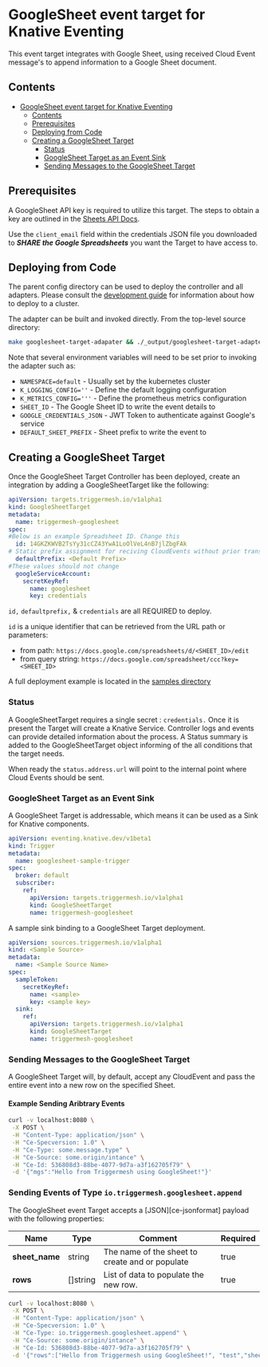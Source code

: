 # GoogleSheet event target for Knative Eventing

This event target integrates with Google Sheet, using received Cloud Event message's to append information to a 
Google Sheet document. 

## Contents

- [GoogleSheet event target for Knative Eventing](#googlesheet-event-target-for-knative-eventing)
  - [Contents](#contents)
  - [Prerequisites](#prerequisites)
  - [Deploying from Code](#deploying-from-code)
  - [Creating a GoogleSheet Target](#creating-a-googlesheet-target)
    - [Status](#status)
    - [GoogleSheet Target as an Event Sink](#googlesheet-target-as-an-event-sink)
    - [Sending Messages to the GoogleSheet Target](#sending-messages-to-the-googlesheet-target)

## Prerequisites

A GoogleSheet API key is required to utilize this target. The steps to obtain a
key are outlined in the [Sheets API Docs](https://developers.google.com/sheets/api/quickstart/go).

Use the `client_email` field within the credentials JSON file you downloaded
to ***SHARE the Google Spreadsheets*** you want the Target to have access to.

## Deploying from Code

The parent config directory can be used to deploy the controller and all adapters. Please
consult the [development guide](../DEVELOPMENT.md) for information about how to deploy to
a cluster.

The adapter can be built and invoked directly.  From the top-level source directory:

```sh
make googlesheet-target-adapater && ./_output/googlesheet-target-adapter
```

Note that several environment variables will need to be set prior to invoking the adapter such as:

  - `NAMESPACE=default`       - Usually set by the kubernetes cluster
  - `K_LOGGING_CONFIG=''`     - Define the default logging configuration
  - `K_METRICS_CONFIG='''`    - Define the prometheus metrics configuration
  - `SHEET_ID`                - The Google Sheet ID to write the event details to
  - `GOOGLE_CREDENTIALS_JSON` - JWT Token to authenticate against Google's service
  - `DEFAULT_SHEET_PREFIX`    - Sheet prefix to write the event to

## Creating a GoogleSheet Target

Once the GoogleSheet Target Controller has been deployed, create an integration
by adding a GoogleSheetTarget like the following:

```yaml
apiVersion: targets.triggermesh.io/v1alpha1
kind: GoogleSheetTarget
metadata:
  name: triggermesh-googlesheet
spec:
#Below is an example Spreadsheet ID. Change this 
  id: 14GKZKWVB2TsYy31cCZ43YwA1LoOlVeL4nB7jlZbgFAk
# Static prefix assignment for reciving CloudEvents without prior transformation
  defaultPrefix: <Default Prefix>
#These values should not change
  googleServiceAccount:
    secretKeyRef:
      name: googlesheet
      key: credentials
```

`id,` `defaultprefix,` &  `credentials` are all REQUIRED to deploy.

`id` is a unique identifier that can be retrieved from the URL path or parameters:
  - from path: `https://docs.google.com/spreadsheets/d/<SHEET_ID>/edit`
  - from query string: `https://docs.google.com/spreadsheet/ccc?key=<SHEET_ID>`
  
A full deployment example is located in the [samples directory](../samples/googlesheet)

### Status

A GoogleSheetTarget requires a single secret : `credentials.` Once it is present the Target will create a Knative Service. Controller logs and events can provide detailed information about the process. A Status summary is added to the GoogleSheetTarget object informing of the all conditions that the target needs.

When ready the `status.address.url` will point to the internal point where Cloud Events should be sent.

### GoogleSheet Target as an Event Sink

A GoogleSheet Target is addressable, which means it can be used as a Sink for Knative components.

```yaml
apiVersion: eventing.knative.dev/v1beta1
kind: Trigger
metadata:
  name: googlesheet-sample-trigger
spec:
  broker: default
  subscriber:
    ref:
      apiVersion: targets.triggermesh.io/v1alpha1
      kind: GoogleSheetTarget
      name: triggermesh-googlesheet
```

A sample sink binding to a GoogleSheet Target deployment. 

```yaml
apiVersion: sources.triggermesh.io/v1alpha1
kind: <Sample Source>
metadata:
  name: <Sample Source Name>
spec:
  sampleToken:
    secretKeyRef:
      name: <sample>
      key: <sample key>
  sink:
    ref:
      apiVersion: targets.triggermesh.io/v1alpha1
      kind: GoogleSheetTarget
      name: triggermesh-googlesheet
```

### Sending Messages to the GoogleSheet Target

 A GoogleSheet Target will, by default, accept any CloudEvent and pass the entire event into a new row on the specified Sheet.

#### Example Sending Aribtrary Events
```sh
curl -v localhost:8080 \
 -X POST \
 -H "Content-Type: application/json" \
 -H "Ce-Specversion: 1.0" \
 -H "Ce-Type: some.message.type" \
 -H "Ce-Source: some.origin/intance" \
 -H "Ce-Id: 536808d3-88be-4077-9d7a-a3f162705f79" \
 -d '{"mgs":"Hello from Triggermesh using GoogleSheet!"}'
```

### Sending Events of Type `io.triggermesh.googlesheet.append`
The GoogleSheet event Target accepts a [JSON][ce-jsonformat] payload with the following properties:

| Name  |  Type |  Comment | Required
|---|---|---|---|
| **sheet_name** | string | The name of the sheet to create and or populate |true |
| **rows** | []string | List of data to populate the new row.  | true |


```sh
curl -v localhost:8080 \
 -X POST \
 -H "Content-Type: application/json" \
 -H "Ce-Specversion: 1.0" \
 -H "Ce-Type: io.triggermesh.googlesheet.append" \
 -H "Ce-Source: some.origin/intance" \
 -H "Ce-Id: 536808d3-88be-4077-9d7a-a3f162705f79" \
 -d '{"rows":["Hello from Triggermesh using GoogleSheet!", "test","sheet1"],"sheet_name":"Sheet1"}'
```

